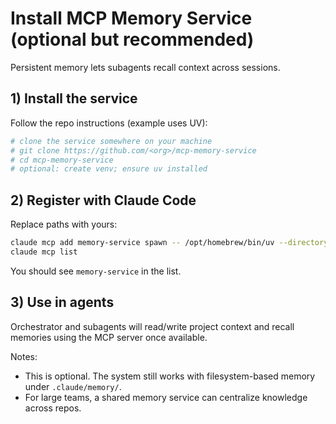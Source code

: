 # Install MCP Memory Service (optional but recommended)

Persistent memory lets subagents recall context across sessions.

## 1) Install the service
Follow the repo instructions (example uses UV):
```bash
# clone the service somewhere on your machine
# git clone https://github.com/<org>/mcp-memory-service
# cd mcp-memory-service
# optional: create venv; ensure uv installed
```

## 2) Register with Claude Code
Replace paths with yours:
```bash
claude mcp add memory-service spawn -- /opt/homebrew/bin/uv --directory /Users/<you>/path/to/mcp-memory-service run memory
claude mcp list
```

You should see `memory-service` in the list.

## 3) Use in agents
Orchestrator and subagents will read/write project context and recall memories using the MCP server once available.

Notes:
- This is optional. The system still works with filesystem-based memory under `.claude/memory/`.
- For large teams, a shared memory service can centralize knowledge across repos.
